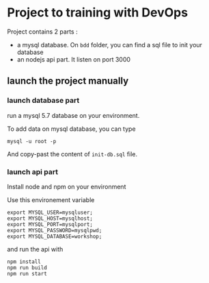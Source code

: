 # Project to training with DevOps 

Project contains 2 parts :
* a mysql database. On `bdd` folder, you can find a sql file to init your database
* an nodejs api part. It listen on port 3000



## launch the project manually

### launch database part

run a mysql 5.7 database on your environment.

To add data on mysql database, you can type 
```
mysql -u root -p
```

And copy-past the content of `init-db.sql` file.

### launch api part

Install node and npm on your environment

Use this environement variable 

```
export MYSQL_USER=mysqluser;
export MYSQL_HOST=mysqlhost;
export MYSQL_PORT=mysqlport;
export MYSQL_PASSWORD=mysqlpwd;
export MYSQL_DATABASE=workshop;
```

and run the api with
```
npm install
npm run build
npm run start
```


